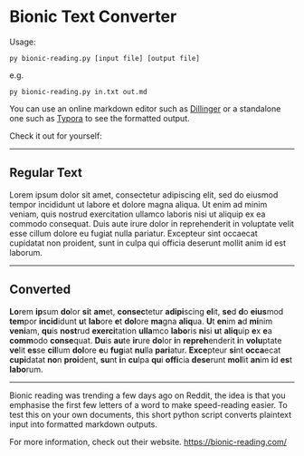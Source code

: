 # Bionic Text Converter

Usage:

```
py bionic-reading.py [input file] [output file]
```

e.g.

```
py bionic-reading.py in.txt out.md
```

You can use an online markdown editor such as [Dillinger](https://dillinger.io/) or a standalone one such as [Typora](https://typora.io/) to see the formatted output.

Check it out for yourself:

----

## Regular Text

Lorem ipsum dolor sit amet, consectetur adipiscing elit, sed do eiusmod  tempor incididunt ut labore et dolore magna aliqua. Ut enim ad minim  veniam, quis nostrud exercitation ullamco laboris nisi ut aliquip ex ea  commodo consequat. Duis aute irure dolor in reprehenderit in voluptate  velit esse cillum dolore eu fugiat nulla pariatur. Excepteur sint  occaecat cupidatat non proident, sunt in culpa qui officia deserunt  mollit anim id est laborum.

----

## Converted

**Lo**rem **ip**sum **do**lor **si**t **am**et, **consec**tetur **adipi**scing **el**it, **se**d **d**o **eius**mod **tem**por **incid**idunt **u**t **lab**ore **e**t **dol**ore **ma**gna **aliq**ua. **U**t **en**im **a**d **mi**nim **veni**am, **qu**is **nost**rud **exerci**tation **ulla**mco **labo**ris **ni**si **u**t **aliq**uip **e**x **e**a **comm**odo **conse**quat. **Du**is **au**te **ir**ure **do**lor **i**n **repreh**enderit **i**n **volu**ptate **ve**lit **es**se **cil**lum **dol**ore **e**u **fug**iat **nu**lla **pari**atur. **Exce**pteur **si**nt **occa**ecat **cupi**datat **no**n **proi**dent, **su**nt **i**n **cu**lpa **qu**i **offi**cia **dese**runt **mol**lit **an**im **i**d **es**t **labo**rum.

----

Bionic reading was trending a few days ago on Reddit, the idea is that you emphasise the first few letters of a word to make speed-reading easier. To test this on your own documents, this short python script converts plaintext input into formatted markdown outputs.

For more information, check out their website. https://bionic-reading.com/